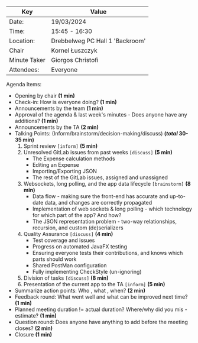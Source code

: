 | Key | Value                           |
| --- |---------------------------------|
| Date: | 19/03/2024                      |
| Time: | 15:45 - 16:30                   |
| Location: | Drebbelweg PC Hall 1 'Backroom' |
| Chair | Kornel Łuszczyk                 |
| Minute Taker | Giorgos Christofi               |
| Attendees: | Everyone                        |
Agenda Items:
- Opening by chair **(1 min)**
- Check-in: How is everyone doing? **(1 min)**
- Announcements by the team **(1 min)**
- Approval of the agenda & last week's minutes - Does anyone have any additions? **(1 min)**
- Announcements by the TA **(2 min)**
- Talking Points: (Inform/brainstorm/decision-making/discuss) **(*total* 30-35 min)**
  1. Sprint review `[inform]` **(5 min)**
  2. Unresolved GitLab issues from past weeks `[discuss]` **(5 min)**
     - The Expense calculation methods
     - Editing an Expense
     - Importing/Exporting JSON
     - The rest of the GitLab issues, assigned and unassigned
  3. Websockets, long polling, and the app data lifecycle `[brainstorm]` **(8 min)**
     - Data flow - making sure the front-end has accurate and up-to-date data, and changes are correctly propagated
     - Implementation of web sockets & long polling - which technology for which part of the app? And how?
     - The JSON representation problem - two-way relationships, recursion, and custom (de)serializers
  4. Quality Assurance `[discuss]` **(4 min)**
     - Test coverage and issues
     - Progress on automated JavaFX testing
     - Ensuring everyone tests their contributions, and knows which parts should work
     - Shared PostMan configuration
     - Fully implementing CheckStyle (un-ignoring)
  5. Division of tasks `[discuss]` **(8 min)**
  6. Presentation of the current app to the TA `[inform]` **(5 min)**
- Summarize action points: Who , what , when? **(2 min)**
- Feedback round: What went well and what can be improved next time? **(1 min)**
- Planned meeting duration != actual duration? Where/why did you mis -estimate? **(1 min)**
- Question round: Does anyone have anything to add before the meeting closes? **(2 min)**
- Closure **(1 min)**